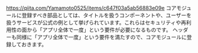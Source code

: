 https://qiita.com/Yamamoto0525/items/c647f03a5ab56883e09e
コアモジュールに登録すべき部品としては、タイトルを扱うコンポーネントや、ユーザーを扱うサービスが公式の例として挙げられています。これらはセキュリティや再利用性の面から「アプリ全体で一度」という要件が必要になるものです。
ヘッダーも同様に「アプリ全体で一度」という要件を満たすので、コアモジュールに登録しておきます。
